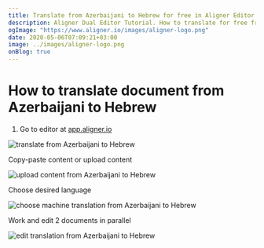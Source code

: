 ```yaml
---
title: Translate from Azerbaijani to Hebrew for free in Aligner Editor
description: Aligner Dual Editor Tutorial. How to translate for free from Azerbaijani to Hebrew. Aligner is multilingual document management platform. 
ogImage: "https://www.aligner.io/images/aligner-logo.png"
date: 2020-05-06T07:09:21+03:00
image: ../images/aligner-logo.png
onBlog: true
---
```


# How to translate document from Azerbaijani to Hebrew

1. Go to editor at [app.aligner.io](https://app.aligner.io "Aligner App web page")

![translate from Azerbaijani to Hebrew](../aligner-blank-editor.png "translate from Azerbaijani to Hebrew")

Copy-paste content or upload content

![upload content from Azerbaijani to Hebrew](../aligner-uploaded-document.png "upload content from Azerbaijani to Hebrew")

Choose desired language

![choose machine translation from Azerbaijani to Hebrew](../aligner-language-dropdown.png "choose machine translation from Azerbaijani to Hebrew")

Work and edit 2 documents in parallel

![edit translation from Azerbaijani to Hebrew](../aligner-double-sitded-editor.png "edit translation from Azerbaijani to Hebrew")

